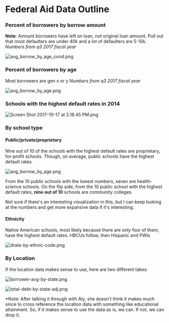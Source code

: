 # Federal Aid Data Outline

### Percent of borrowers by borrow amount
**Note**: Amount borrowers have left on loan, not original loan amount. Pull out that most defaulters are under 40k and a lot of defaulters are 5-10k.
_Numbers from q3 2017 fiscal year_

![avg_borrow_by_age_cond.png](https://github.com/nprapps/federal-aid-data/blob/master/exports/img/avg_borrow_by_age_cond.png?raw=true)

### Percent of borrowers by age
Most borrowers are gen x or y
_Numbers from q3 2017 fiscal year_

![avg_borrow_by_age.png](https://github.com/nprapps/federal-aid-data/blob/master/exports/img/avg_borrow_by_age.png?raw=true)

### Schools with the highest default rates in 2014

![Screen Shot 2017-10-17 at 2.18.45 PM.png](https://github.com/nprapps/federal-aid-data/blob/master/exports/img/highest-default-rates.png?raw=true)

### By school type
#### Public/private/proprietary
Nine out of 10 of the schools with the highest default rates are proprietary, for-profit schools. Though, on average, public schools have the highest default rates.

![avg_borrow_by_age.png](https://github.com/nprapps/federal-aid-data/blob/master/exports/img/default_rates_by_school_type.png?raw=true)

From the 10 public schools with the lowest numbers, seven are health-science schools. On the flip side, from the 10 public school with the highest default rates, **nine out of 10** schools are community colleges.

Not sure if there's an interesting visualization in this, but I can keep looking at the numbers and get more expansive data if it's interesting.

#### Ethnicity
Native American schools, most likely because there are only four of them, have the highest default rates. HBCUs follow, then Hispanic and PWIs

![drate-by-ethnic-code.png](https://github.com/nprapps/federal-aid-data/blob/master/exports/img/drate-by-ethnic-code.png?raw=true)

### By Location
If the location data makes sense to use, here are two different takes:

![borrower-avg-by-state.png](https://github.com/nprapps/federal-aid-data/blob/master/exports/img/borrower-avg-by-state.png?raw=true)

![total-debt-by-state-adj.png](https://github.com/nprapps/federal-aid-data/blob/master/exports/img/total-debt-by-state-adj.png?raw=true)

*Note: After talking it through with Aly, she doesn't think it makes much since to cross reference the location data with something like educational attainment. So, if it makes sense to use the data as is, we can. If not, we can drop it.
